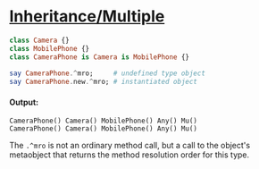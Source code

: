[1]: https://rosettacode.org/wiki/Inheritance/Multiple

# [Inheritance/Multiple][1]

```raku
class Camera {}
class MobilePhone {}
class CameraPhone is Camera is MobilePhone {}
 
say CameraPhone.^mro;     # undefined type object
say CameraPhone.new.^mro; # instantiated object
```

#### Output:
```
CameraPhone() Camera() MobilePhone() Any() Mu()
CameraPhone() Camera() MobilePhone() Any() Mu()
```


The `.^mro` is not an ordinary method call,
but a call to the object's metaobject
that returns the method resolution order for this type.
